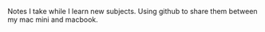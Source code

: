 Notes I take while I learn new subjects. Using github to share them between my mac mini and macbook.
